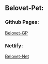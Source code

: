 ## Belovet-Pet: 
### Github Pages:
[Belovet-GP](https://cristinacch.github.io/belovetPet/)

### Netlify: 
[Belovet-Net](https://belovetpet.netlify.app/)